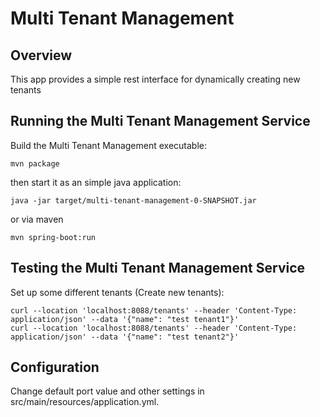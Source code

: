 # Multi Tenant Management

## Overview  

This app provides a simple rest interface for dynamically creating new tenants

## Running the Multi Tenant Management Service

Build the Multi Tenant Management executable:

```
mvn package
```

then start it as an simple java application:

```
java -jar target/multi-tenant-management-0-SNAPSHOT.jar
```
or via maven
```
mvn spring-boot:run
```

## Testing the Multi Tenant Management Service

Set up some different tenants (Create new tenants):

```
curl --location 'localhost:8088/tenants' --header 'Content-Type: application/json' --data '{"name": "test tenant1"}'
curl --location 'localhost:8088/tenants' --header 'Content-Type: application/json' --data '{"name": "test tenant2"}'
```

## Configuration

Change default port value and other settings in src/main/resources/application.yml.

